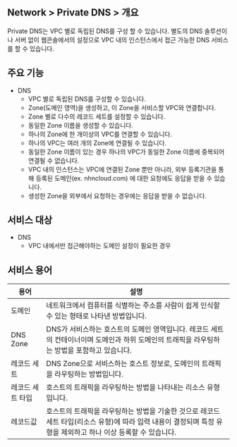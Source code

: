 ## Network > Private DNS > 개요

Private DNS는 VPC 별로 독립된 DNS를 구성 할 수 있습니다. 별도의 DNS 솔루션이나 서버 없이 웹콘솔에서의 설정으로 VPC 내의 인스턴스에서 접근 가능한 DNS 서비스를 할 수 있습니다.

## 주요 기능

- DNS 
  - VPC 별로 독립된 DNS를 구성할 수 있습니다. 
  - Zone(도메인 영역)을 생성하고, 이 Zone을 서비스할 VPC와 연결합니다. 
  - Zone 별로 다수의 레코드 세트를 설정할 수 있습니다. 
  - 동일한 Zone 이름을 생성할 수 있습니다. 
  - 하나의 Zone에 한 개이상의 VPC를 연결할 수 있습니다. 
  - 하나의 VPC는 여러 개의 Zone에 연결될 수 있습니다. 
  - 동일한 Zone 이름이 있는 경우 하나의 VPC가 동일한 Zone 이름에 중복되어 연결될 수 없습니다. 
  - VPC 내의 인스턴스는 VPC에 연결된 Zone 뿐만 아니라, 외부 등록기관을 통해 등록된 도메인(ex. nhncloud.com) 에 대한 요청에도 응답을 받을 수 있습니다. 
  - 생성한 Zone을 외부에서 요청하는 경우에는 응답을 받을 수 없습니다.


## 서비스 대상

- DNS
    - VPC 내에서만 접근해야하는 도메인 설정이 필요한 경우

## 서비스 용어

| 용어 | 설명 |
|---|---|
| 도메인 | 네트워크에서 컴퓨터를 식별하는 주소를 사람이 쉽게 인식할 수 있는 형태로 나타낸 방법입니다. |
| DNS Zone | DNS가 서비스하는 호스트의 도메인 영역입니다. 레코드 세트의 컨테이너이며 도메인과 하위 도메인의 트래픽을 라우팅하는 방법을 포함하고 있습니다. |
| 레코드 세트 | DNS Zone으로 서비스하는 호스트 정보로, 도메인의 트래픽을 라우팅하는 방법입니다. |
| 레코드 세트 타입 | 호스트의 트래픽을 라우팅하는 방법을 나타내는 리소스 유형입니다. |
| 레코드값 | 호스트의 트래픽을 라우팅하는 방법을 기술한 것으로 레코드 세트 타입(리소스 유형)에 따라 입력 내용이 결정되며 특정 유형을 제외하고 하나 이상 등록할 수 있습니다. |
